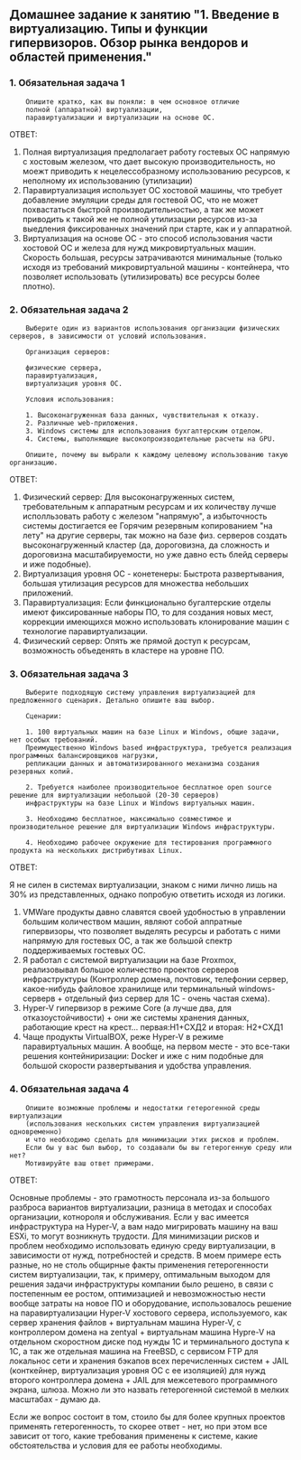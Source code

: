 ## Домашнее задание к занятию "1. Введение в виртуализацию. Типы и функции гипервизоров. Обзор рынка вендоров и областей применения."

### 1. Обязательная задача 1

        Опишите кратко, как вы поняли: в чем основное отличие 
        полной (аппаратной) виртуализации, 
        паравиртуализации и виртуализации на основе ОС.

ОТВЕТ:

1. Полная виртуализация предполагает работу гостевых ОС напрямую с хостовым железом, что дает высокую производительность, но моежт приводить к нецелессобразному использованию ресурсов, к неполному их использованию (утилизации)
2. Паравиртуализация использует ОС хостовой машины, что требует добавление эмуляции среды для гостевой ОС, что не может похвастаться быстрой производительностью, а так же может приводить к такой же не полной утилизации ресурсов из-за выедления фиксированных значений при старте, как и у аппаратной.
3. Виртуализация на основе ОС - это способ использования части хостовой ОС и железа для нужд микровиртуальных машин. Скорость большая, ресурсы затрачиваются минимальные (только исходя из требований микровиртуальной машины - контейнера, что позволяет использовать (утилизировать) все ресурсы более плотно).
   

### 2. Обязательная задача 2

        Выберите один из вариантов использования организации физических серверов, в зависимости от условий использования.

        Организация серверов:

        физические сервера,
        паравиртуализация,
        виртуализация уровня ОС.
        
        Условия использования:

        1. Высоконагруженная база данных, чувствительная к отказу.
        2. Различные web-приложения.
        3. Windows системы для использования бухгалтерским отделом.
        4. Системы, выполняющие высокопроизводительные расчеты на GPU.
        
        Опишите, почему вы выбрали к каждому целевому использованию такую организацию. 

ОТВЕТ:

1. Физический сервер: Для высоконагруженных систем, требовательным к аппаратным ресурсам и их количеству лучше исполльзовать работу с железом "напрямую", а избыточность системы достигается ее Горячим резервным копированием "на лету" на другие серверы, так можно на базе физ. серверов создать высоконагруженный кластер (да, дороговизна, да сложность и дороговизна масштабируемости, но уже давно есть блейд серверы и иже подобные).
2. Виртуализация уровня ОС - конетенеры: Быстрота развертывания, большая утилизация ресурсов для множества небольших приложений.
3. Паравиртуализация: Если финкционально бугалтерские отделы имеют фиксированные наборы ПО, то для создания новых мест, коррекции имеющихся можно использовать клонирование машин с технологие паравиртуализации.
4. Физический сервер: Опять же прямой доступ к ресурсам, возможность объеденять в кластере на уровне ПО.

### 3.  Обязательная задача 3

        Выберите подходящую систему управления виртуализацией для предложенного сценария. Детально опишите ваш выбор.

        Сценарии:

        1. 100 виртуальных машин на базе Linux и Windows, общие задачи, нет особых требований. 
        Преимущественно Windows based инфраструктура, требуется реализация программных балансировщиков нагрузки, 
        репликации данных и автоматизированного механизма создания резервных копий.

        2. Требуется наиболее производительное бесплатное open source решение для виртуализации небольшой (20-30 серверов) 
        инфраструктуры на базе Linux и Windows виртуальных машин.

        3. Необходимо бесплатное, максимально совместимое и производительное решение для виртуализации Windows инфраструктуры.

        4. Необходимо рабочее окружение для тестирования программного продукта на нескольких дистрибутивах Linux.

ОТВЕТ:

Я не силен в системах виртуализации, знаком с ними лично лишь на 30% из представленных, однако попробую ответить исходя из логики.

1. VMWare продукты давно славятся своей удобностью в управлении большим количеством машин, являют собой аппратные гипервизоры, что позволяет выделять ресурсы и работать с ними напрямую для гостевых ОС, а так же большой спектр поддерживаемых гостевых ОС.
2. Я работал с системой виртуализации на базе Proxmox, реализовывал большое количество проектов серверов инфраструктуры (Контроллер домена, почтовик, телефонии сервер, какое-нибудь файловое хранилище или терминальный windows-серверв + отдельный физ сервер для 1С - очень частая схема). 
3. Hyper-V гипервизор в режиме Core (а лучше два, для отказоустойчивости) + они же системы хранения данных, работающие крест на крест... первая:H1+СХД2 и вторая: H2+СХД1
4. Чаще продукты VirtualBOX, реже Hyper-V в режиме паравиртуальных машин. А вообще, на первом месте -  это все-таки решения контейниризации: Docker и иже с ним подобные для большой скорости развертывания и удобства управления.

### 4.  Обязательная задача 4

        Опишите возможные проблемы и недостатки гетерогенной среды виртуализации 
        (использования нескольких систем управления виртуализацией одновременно) 
        и что необходимо сделать для минимизации этих рисков и проблем. 
        Если бы у вас был выбор, то создавали бы вы гетерогенную среду или нет? 
        Мотивируйте ваш ответ примерами.

ОТВЕТ:

Основные проблемы - это грамотность персонала из-за большого разброса вариантов виртуализации, разница в методах и способах организации, котнороля и обслуживания.
Если у вас имеется инфраструктура на Hyper-V, а вам надо мигрировать машину на ваш ESXi, то могут возникнуть трудости.
Для минимизации рисков и проблем необходимо использовать единую среду виртуализации, в зависимости от нужд, потребностей и средств.
В моем примере есть разные, но не столь общирные факты применения гетерогенности систем виртуализации, так, к примеру, оптимальным выходом для решения задачи инфраструктуры компании
было решено, в связи с постепенным ее ростом, оптимизацией и невозможностью нести вообще затраты на новое ПО и оборудование, использовалось решение на паравиртуализации Hyper-V хостового сервера, используемого, как сервер хранения файлов + виртуальнам машина Hyper-V, с контроллером домена на zentyal + виртуальнам машина Hypre-V на отдельном скоростном диске под нужды 1С и терминального доступа к 1С,
а так же отдельная машина на FreeBSD, с сервисом FTP для локальнос сети и хранения бэкапов всех перечисленных систем + JAIL (конткейнер, виртуализация уровня ОС с ее изоляцией) для нужд второго контроллера домена + JAIL для межсетевого программного экрана, шлюза.
Можно ли это назвать гетерогенной системой в мелких масштабах - думаю да.

Если же вопрос состоит в том, стоило бы для более крупных проектов применять гетерогенность, то скорее ответ - нет, но при этом все зависит от того, какие требования применены к системе, какие обстоятельства и условия для ее работы необходимы.
